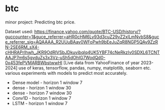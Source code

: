 # btc
minor project: Predicting btc price.

Dataset used: https://finance.yahoo.com/quote/BTC-USD/history/?guccounter=1&guce_referrer=aHR0cHM6Ly93d3cuZ29vZ2xlLmNvbS8&guce_referrer_sig=AQAAAA_R2UUuBAav0WFoPwh9bEeJuZqR8NGP5QAy9ZzRN-2SE6RM_sX4-cHHRAPrIhwh_JKR9OdRlVSbJDkuvibqlq4UK5YBF74cNeRkzIv0SDXL6TCNTAAJP7m6s5gvduZs3x3Vz-uSh5dOhIG7WodQd0-0x453fePVMARBWbstwwHI
[Live data from YahooFinance of year 2023-2024]
use of keras, tensorflow, pandas, numpy, matplotlib, seaborn etc.
various experiments with models to predict most accurately.
* Dense model - horizon 1 window 7
* dense - horizon 1 window 30
* dense - horizon 7 window 30
* Conv1D - horizon 1 window 7
* LSTM - horizon 1 window 7
